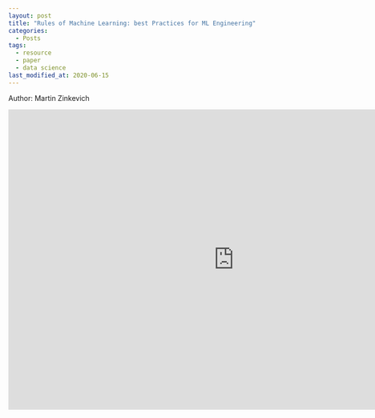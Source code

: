 ```yaml
---
layout: post
title: "Rules of Machine Learning: best Practices for ML Engineering"
categories:
  - Posts
tags:
  - resource
  - paper
  - data science
last_modified_at: 2020-06-15
---
```


Author: Martin Zinkevich

<embed src="http://martin.zinkevich.org/rules_of_ml/rules_of_ml.pdf" width="900" height="600" type="application/pdf"/>
